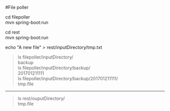#File poller

cd filepoller   
mvn spring-boot:run   

cd rest  
mvn spring-boot:run  

echo "A new file" > rest/inputDirectory/tmp.txt  

>ls filepoller/inputDirectory/   
backup  
>ls filepoller/inputDirectory/backup/   
201701211111   
>ls filepoller/inputDirectory/backup/201701211111/   
tmp.file   

--- 

>ls rest/ouputDirectory/   
tmp.file  




